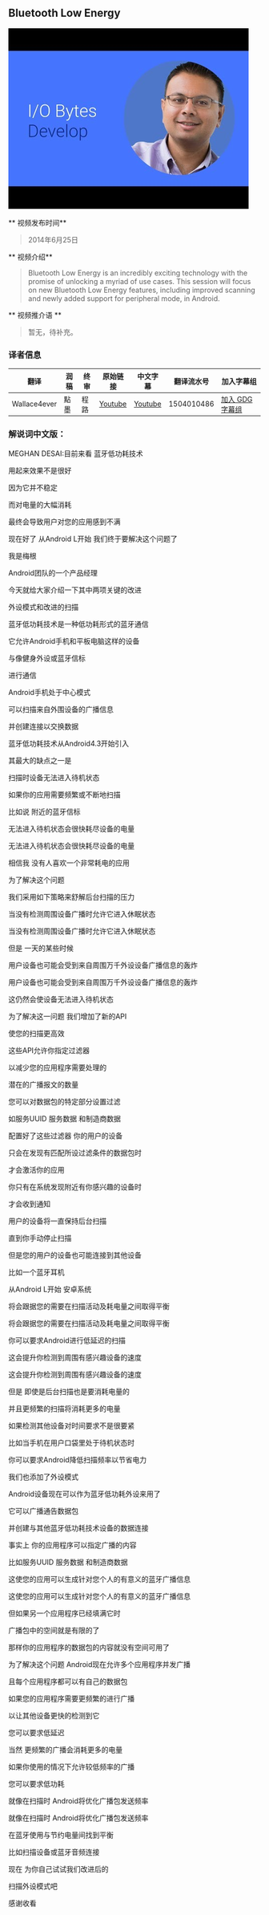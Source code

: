 ## Bluetooth Low Energy 

![video_screenshot](images/2fZThdNbHcQ.jpg) 

** 视频发布时间**
 
> 2014年6月25日

** 视频介绍**

> Bluetooth Low Energy is an incredibly exciting technology with the promise of unlocking a myriad of use cases. This session will focus on new Bluetooth Low Energy features, including improved scanning and newly added support for peripheral mode, in Android.

** 视频推介语 **

>  暂无，待补充。

### 译者信息

| 翻译 | 润稿 | 终审 | 原始链接 | 中文字幕 |  翻译流水号  |  加入字幕组  |
| ----|----|----|----|----|----|----|
| Wallace4ever  | 點墨 | 程路 | [ Youtube ]( https://www.youtube.com/watch?v=2fZThdNbHcQ ) | [ Youtube ](https://www.youtube.com/watch?v=GJ-Tab8Tqc8) | 1504010486 | [ 加入 GDG 字幕组 ]( http://www.gfansub.com/join_translator ) |


### 解说词中文版：

MEGHAN DESAI:目前来看  蓝牙低功耗技术

用起来效果不是很好

因为它并不稳定

而对电量的大幅消耗

最终会导致用户对您的应用感到不满

现在好了  从Android L开始  我们终于要解决这个问题了

我是梅根

Android团队的一个产品经理

今天就给大家介绍一下其中两项关键的改进

外设模式和改进的扫描

蓝牙低功耗技术是一种低功耗形式的蓝牙通信

它允许Android手机和平板电脑这样的设备

与像健身外设或蓝牙信标

进行通信

Android手机处于中心模式

可以扫描来自外围设备的广播信息

并创建连接以交换数据

蓝牙低功耗技术从Android4.3开始引入

其最大的缺点之一是

扫描时设备无法进入待机状态

如果你的应用需要频繁或不断地扫描

比如说   附近的蓝牙信标

无法进入待机状态会很快耗尽设备的电量

无法进入待机状态会很快耗尽设备的电量

相信我   没有人喜欢一个非常耗电的应用

为了解决这个问题

我们采用如下策略来舒解后台扫描的压力

当没有检测周围设备广播时允许它进入休眠状态

当没有检测周围设备广播时允许它进入休眠状态

但是   一天的某些时候

用户设备也可能会受到来自周围万千外设设备广播信息的轰炸

用户设备也可能会受到来自周围万千外设设备广播信息的轰炸

这仍然会使设备无法进入待机状态

为了解决这一问题   我们增加了新的API

使您的扫描更高效

这些API允许你指定过滤器

以减少您的应用程序需要处理的

潜在的广播报文的数量

您可以对数据包的特定部分设置过滤

如服务UUID  服务数据  和制造商数据

配置好了这些过滤器  你的用户的设备

只会在发现有匹配所设过滤条件的数据包时

才会激活你的应用

你只有在系统发现附近有你感兴趣的设备时

才会收到通知

用户的设备将一直保持后台扫描

直到你手动停止扫描

但是您的用户的设备也可能连接到其他设备

比如一个蓝牙耳机

从Android L开始 安卓系统

将会跟据您的需要在扫描活动及耗电量之间取得平衡

将会跟据您的需要在扫描活动及耗电量之间取得平衡

你可以要求Android进行低延迟的扫描

这会提升你检测到周围有感兴趣设备的速度

这会提升你检测到周围有感兴趣设备的速度

但是  即使是后台扫描也是要消耗电量的

并且更频繁的扫描将消耗更多的电量

如果检测其他设备对时间要求不是很要紧

比如当手机在用户口袋里处于待机状态时

你可以要求Android降低扫描频率以节省电力

我们也添加了外设模式

Android设备现在可以作为蓝牙低功耗外设来用了

它可以广播通告数据包

并创建与其他蓝牙低功耗技术设备的数据连接

事实上   你的应用程序可以指定广播的内容

比如服务UUID  服务数据  和制造商数据

这使您的应用可以生成针对您个人的有意义的蓝牙广播信息

这使您的应用可以生成针对您个人的有意义的蓝牙广播信息

但如果另一个应用程序已经填满它时

广播包中的空间就是有限的了

那样你的应用程序的数据包的内容就没有空间可用了

为了解决这个问题  Android现在允许多个应用程序并发广播

且每个应用程序都可以有自己的数据包

如果您的应用程序需要更频繁的进行广播

以让其他设备更快的检测到它

您可以要求低延迟

当然  更频繁的广播会消耗更多的电量

如果你使用的情况下允许较低频率的广播

您可以要求低功耗

就像在扫描时  Android将优化广播包发送频率

就像在扫描时  Android将优化广播包发送频率

在蓝牙使用与节约电量间找到平衡

比如扫描设备或蓝牙音频连接

现在   为你自己试试我们改进后的

扫描外设模式吧

感谢收看